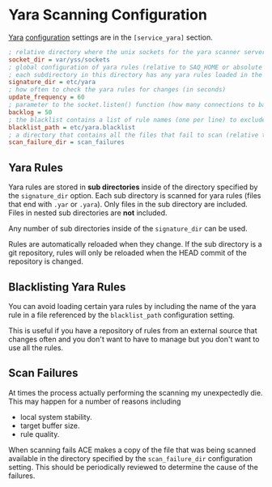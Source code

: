 # Yara Scanning Configuration

[Yara](../design/yara.md) [configuration](../design/configuration.md) settings are in the `[service_yara]` section.

```ini
; relative directory where the unix sockets for the yara scanner server are located (relative to DATA_DIR)
socket_dir = var/yss/sockets
; global configuration of yara rules (relative to SAQ_HOME or absolute path)
; each subdirectory in this directory has any yara rules loaded in the scanner
signature_dir = etc/yara
; how often to check the yara rules for changes (in seconds)
update_frequency = 60
; parameter to the socket.listen() function (how many connections to backlog)
backlog = 50
; the blacklist contains a list of rule names (one per line) to exclude from the results
blacklist_path = etc/yara.blacklist
; a directory that contains all the files that fail to scan (relative to DATA_DIR)
scan_failure_dir = scan_failures
```

## Yara Rules

Yara rules are stored in **sub directories** inside of the directory specified by the `signature_dir` option. Each sub directory is scanned for yara rules (files that end with `.yar` or `.yara`). Only files in the sub directory are included. Files in nested sub directories are **not** included.

Any number of sub directories inside of the `signature_dir` can be used.

Rules are automatically reloaded when they change. If the sub directory is a git repository, rules will only be reloaded when the HEAD commit of the repository is changed.

## Blacklisting Yara Rules

You can avoid loading certain yara rules by including the name of the yara rule in a file referenced by the `blacklist_path` configuration setting.

This is useful if you have a repository of rules from an external source that changes often and you don't want to have to manage but you don't want to use all the rules.

## Scan Failures

At times the process actually performing the scanning my unexpectedly die. This may happen for a number of reasons including

- local system stability.
- target buffer size.
- rule quality.

When scanning fails ACE makes a copy of the file that was being scanned available in the directory specified by the `scan_failure_dir` configuration setting. This should be periodically reviewed to determine the cause of the failures.